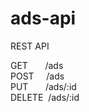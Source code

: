 # ads-api

REST API

GET    &nbsp;&nbsp;&nbsp;&nbsp;&nbsp;&nbsp;/ads  
POST   &nbsp;&nbsp;&nbsp;&nbsp;/ads  
PUT    &nbsp;&nbsp;&nbsp;&nbsp;&nbsp;&nbsp;/ads/:id  
DELETE &nbsp;/ads/:id
